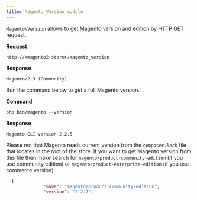 ```yaml
---
title: Magento_Version module
---
```


`Magento\Version` allows to get Magento version and edition by HTTP GET request.

**Request**
```text
http://<magento2-store>/magento_version
```

**Response**
```text
Magento/2.3 (Community)
```

Run the command below to get a full Magento version.

**Command**
```text  
php bin/magento --version
```

**Response**
```text
Magento CLI version 2.2.5
```

Please not that Magento reads current version from the `composer.lock` file that locates in the root of the store. If you want to get Magento version from this file then make search for `magento/product-community-edition` (if you use community edition) or `magento/product-enterprise-edition` (if you use commerce version):
```json
  {
              "name": "magento/product-community-edition",
              "version": "2.2.7",
```
